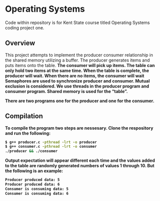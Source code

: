 # Operating Systems
Code within repository is for Kent State course titled Operating Systems coding project one. 
## Overview
This project attempts to implement the producer consumer 
relationship in the shared memory utilizing a buffer. The producer generates items and puts items onto the table. <b/>
The consumer will pick up items. The table can only hold two items at the same time. When the table is complete, the producer will wait. <b/>
When there are no items, the consumer will wait<b/> 
Semaphores are used to synchronize producer and consumer.<b/>
Mutual exclusion is considered. <b/>
We use threads in the producer program and consumer program. <b/>
Shared memory is used for the “table”.<b/>

There are two programs one for the producer and one for the consumer.<b/>

## Compilation
To compile the program two steps are nessesary. Clone the respository and run the following:
```bash
$ g++ producer.c -pthread -lrt -o producer
$ g++ consumer.c -pthread -lrt -o consumer
./producer && ./consumer
```

Output expectation will appear different each time and the values added to the table are randomly generated numbers of values 1 through 10. <b/>But the following is an example:
```bash
Producer produced data: 5
Producer produced data: 6
Consumer is consuming data: 5
Consumer is consuming data: 6
```